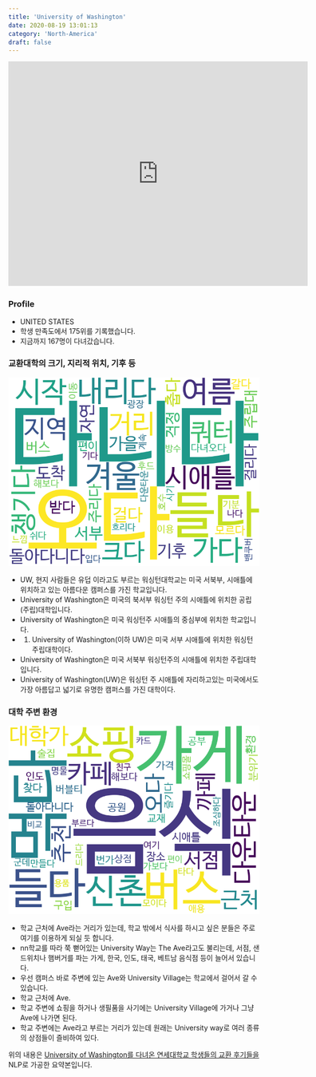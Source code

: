 ```yaml
---
title: 'University of Washington'
date: 2020-08-19 13:01:13
category: 'North-America'
draft: false
---
```


<iframe
width="600"
height="450"
frameborder="0" style="border:0"
src="https://www.google.com/maps/embed/v1/place?key=AIzaSyC9e1AME-pVmWC4hBpFdu5S4dKzyepa3HQ&q=University+of+Washington&center=47.6553351,-122.3035199&zoom=14" allowfullscreen>
</iframe>

### Profile

* UNITED STATES
* 학생 만족도에서 175위를 기록했습니다.
* 지금까지 167명이 다녀갔습니다. 

### 교환대학의 크기, 지리적 위치, 기후 등

![gen_info-WordCloud](../univ_wordclouds_okt/gen_info/US000250_gen_info_okt.png)

* UW, 현지 사람들은 유덥 이라고도 부르는 워싱턴대학교는 미국 서북부, 시애틀에 위치하고 있는 아름다운 캠퍼스를 가진 학교입니다.
* University of Washington은 미국의 북서부 워싱턴 주의 시애틀에 위치한 공립(주립)대학입니다.
* University of Washington은 미국 워싱턴주 시애틀의 중심부에 위치한 학교입니다.
* 1. University of Washington(이하 UW)은 미국 서부 시애틀에 위치한 워싱턴 주립대학이다.
* University of Washington은 미국 서북부 워싱턴주의 시애틀에 위치한 주립대학입니다.
* University of Washington(UW)은 워싱턴 주 시애틀에 자리하고있는 미국에서도 가장 아름답고 넓기로 유명한 캠퍼스를 가진 대학이다.


### 대학 주변 환경

![env_info-WordCloud](../univ_wordclouds_okt/env_info/US000250_env_info_okt.png)

* 학교 근처에 Ave라는 거리가 있는데, 학교 밖에서 식사를 하시고 싶은 분들은 주로 여기를 이용하게 되실 듯 합니다.
* nn학교를 따라 쭉 뻗어있는 University Way는 The Ave라고도 불리는데, 서점, 샌드위치나 햄버거를 파는 가게, 한국, 인도, 태국, 베트남 음식점 등이 늘어서 있습니다.
* 우선 캠퍼스 바로 주변에 있는 Ave와 University Village는 학교에서 걸어서 갈 수 있습니다.
* 학교 근처에 Ave.
* 학교 주변에 쇼핑을 하거나 생필품을 사기에는 University Village에 가거나 그냥 Ave에 나가면 된다.
* 학교 주변에는 Ave라고 부르는 거리가 있는데 원래는 University way로 여러 종류의 상점들이 즐비하여 있다.


위의 내용은 [University of Washington를 다녀온 연세대학교 학생들의 교환 후기들을](http://oia.yonsei.ac.kr/partner/expReport.asp?ucode=US000250&bgbn=A) NLP로 가공한 요약본입니다. 
